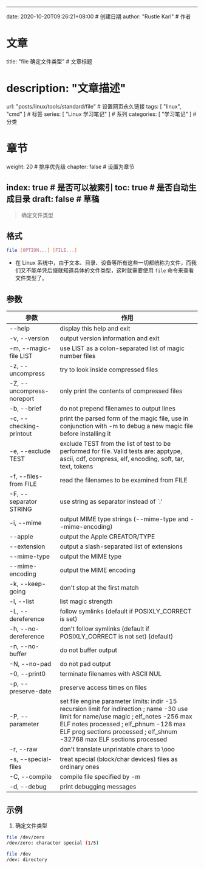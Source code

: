 ---
date: 2020-10-20T09:26:21+08:00  # 创建日期
author: "Rustle Karl"  # 作者

# 文章
title: "file 确定文件类型"  # 文章标题
# description: "文章描述"
url:  "posts/linux/tools/standard/file"  # 设置网页永久链接
tags: [ "linux", "cmd" ]  # 标签
series: [ "Linux 学习笔记" ]  # 系列
categories: [ "学习笔记" ]  # 分类

# 章节
weight: 20 # 排序优先级
chapter: false  # 设置为章节

index: true  # 是否可以被索引
toc: true  # 是否自动生成目录
draft: false  # 草稿
----

> 确定文件类型

## 格式

```bash
file [OPTION...] [FILE...]
```

- 在 Linux 系统中，由于文本、目录、设备等所有这些一切都统称为文件，而我们又不能单凭后缀就知道具体的文件类型，这时就需要使用 `file` 命令来查看文件类型了。

## 参数

| 参数 | 作用 |
| -------- | -------- |
| --help | display this help and exit |
| -v, --version | output version information and exit |
| -m, --magic-file LIST | use LIST as a colon-separated list of magic number files |
| -z, --uncompress | try to look inside compressed files |
| -Z, --uncompress-noreport | only print the contents of compressed files |
| -b, --brief | do not prepend filenames to output lines |
| -c, --checking-printout | print the parsed form of the magic file, use in conjunction with -m to debug a new magic file before installing it |
| -e, --exclude TEST | exclude TEST from the list of test to be performed for file. Valid tests are: apptype, ascii, cdf, compress, elf, encoding, soft, tar, text, tokens |
| -f, --files-from FILE | read the filenames to be examined from FILE |
| -F, --separator STRING | use string as separator instead of `:' |
| -i, --mime | output MIME type strings (--mime-type and --mime-encoding) |
| --apple | output the Apple CREATOR/TYPE |
| --extension | output a slash-separated list of extensions |
| --mime-type | output the MIME type |
| --mime-encoding | output the MIME encoding |
| -k, --keep-going | don't stop at the first match |
| -l, --list | list magic strength |
| -L, --dereference | follow symlinks (default if POSIXLY_CORRECT is set) |
| -h, --no-dereference | don't follow symlinks (default if POSIXLY_CORRECT is not set) (default) |
| -n, --no-buffer | do not buffer output |
| -N, --no-pad | do not pad output |
| -0, --print0 | terminate filenames with ASCII NUL |
| -p, --preserve-date | preserve access times on files |
| -P, --parameter | set file engine parameter limits: indir -15 recursion limit for indirection ; name -30 use limit for name/use magic ; elf_notes -256 max ELF notes processed ; elf_phnum -128 max ELF prog sections processed ; elf_shnum -32768 max ELF sections processed |
| -r, --raw | don't translate unprintable chars to \ooo |
| -s, --special-files | treat special (block/char devices) files as ordinary ones |
| -C, --compile | compile file specified by -m |
| -d, --debug | print debugging messages |

## 示例

1. 确定文件类型

```bash
file /dev/zero
/dev/zero: character special (1/5)

file /dev
/dev: directory
```
